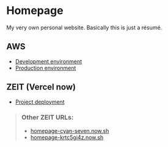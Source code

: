 # Homepage
My very own personal website. Basically this is just a résumé.

## AWS
- [Development environment](http://melenadesign.homepage-staging.s3-website.eu-central-1.amazonaws.com/)
- [Production environment](http://melenadesign.homepage-production.s3-website.eu-central-1.amazonaws.com/)

## ZEIT (Vercel now)
- [Project deployment](https://homepage.melenadesign.now.sh/)

> ### Other ZEIT URLs: 
> - [homepage-cyan-seven.now.sh](https://homepage-cyan-seven.now.sh)
> - [homepage-krtc5gi4z.now.sh](https://homepage-krtc5gi4z.now.sh)
